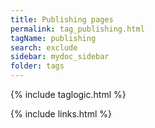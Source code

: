 ```yaml
---
title: Publishing pages
permalink: tag_publishing.html
tagName: publishing
search: exclude
sidebar: mydoc_sidebar
folder: tags
---
```


{% include taglogic.html %}

{% include links.html %}
